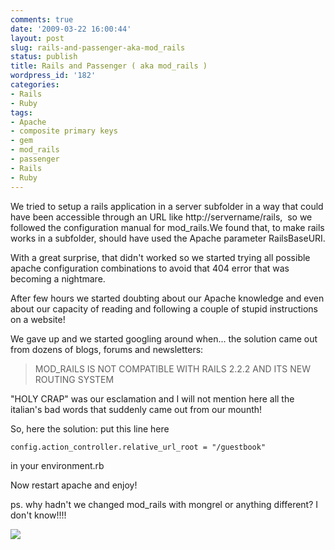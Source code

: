 ```yaml
---
comments: true
date: '2009-03-22 16:00:44'
layout: post
slug: rails-and-passenger-aka-mod_rails
status: publish
title: Rails and Passenger ( aka mod_rails )
wordpress_id: '182'
categories:
- Rails
- Ruby
tags:
- Apache
- composite primary keys
- gem
- mod_rails
- passenger
- Rails
- Ruby
---
```


We tried to setup a rails application in a server subfolder in a way that could have been accessible through an URL like http://servername/rails,  so we followed the configuration manual for mod_rails.We found that, to make rails works in a subfolder, should have used the Apache parameter RailsBaseURI.

With a great surprise, that didn't worked so we started trying all possible apache configuration combinations to avoid that 404 error that was becoming a nightmare.

After few hours we started doubting about our Apache knowledge and even about our capacity of reading and following a couple of stupid instructions on a website!

We gave up and we started googling around when... the solution came out from dozens of blogs, forums and newsletters:


> MOD_RAILS IS NOT COMPATIBLE WITH RAILS 2.2.2 AND ITS NEW ROUTING SYSTEM


"HOLY CRAP" was our esclamation and I will not mention here all the italian's bad words that suddenly came out from our mounth!

So, here the solution: put this line here
```
config.action_controller.relative_url_root = "/guestbook"
```
in your environment.rb

Now restart apache and enjoy!

ps. why hadn't we changed mod_rails with mongrel or anything different? I don't know!!!!


![](http://img.zemanta.com/pixy.gif?x-id=737895d3-2f2e-43e4-8cec-477c62acba02)
